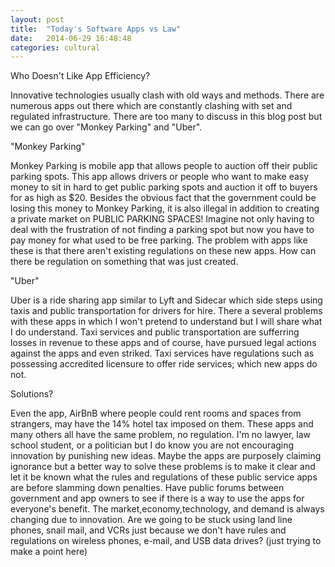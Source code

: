 ```yaml
---
layout: post
title:  "Today's Software Apps vs Law"
date:   2014-06-29 16:48:48
categories: cultural
---
```


Who Doesn't Like App Efficiency?

Innovative technologies usually clash with old ways and methods. There are numerous apps out there which are constantly clashing with set and regulated infrastructure. There are too many to discuss in this blog post but we can go over "Monkey Parking" and "Uber".
			
"Monkey Parking"

Monkey Parking is mobile app that allows people to auction off their public parking spots. This app allows drivers or people who want to make easy money to sit in hard to get public parking spots and auction it off to buyers for as high as $20. Besides the obvious fact that the government could be losing this money to Monkey Parking, it is also illegal in addition to creating a private market on PUBLIC PARKING SPACES! Imagine not only having to deal with the frustration of not finding a parking spot but now you have to pay money for what used to be free parking. The problem with apps like these is that there aren't existing regulations on these new apps. How can there be regulation on something that was just created. 

"Uber"

Uber is a ride sharing app similar to Lyft and Sidecar which side steps using taxis and public transportation for drivers for hire. There a several problems with these apps in which I won't pretend to understand but I will share what I do understand. Taxi services and public transportation are sufferring losses in revenue to these apps and of course, have pursued legal actions against the apps and even striked. Taxi services have regulations such as possessing accredited licensure to offer ride services; which new apps do not.

Solutions?

Even the app, AirBnB where people could rent rooms and spaces from strangers, may have the 14% hotel tax imposed on them. These apps and many others all have the same problem, no regulation. I'm no lawyer, law school student, or a politician but I do know you are not encouraging innovation by punishing new ideas. Maybe the apps are purposely claiming ignorance but a better way to solve these problems is to make it clear and let it be known what the rules and regulations of these public service apps are before slamming down penalties. Have public forums between government and app owners to see if there is a way to use the apps for everyone's benefit. The market,economy,technology, and demand is always changing due to innovation. Are we going to be stuck using land line phones, snail mail, and VCRs just because we don't have rules and regulations on wireless phones, e-mail, and USB data drives? (just trying to make a point here)
		